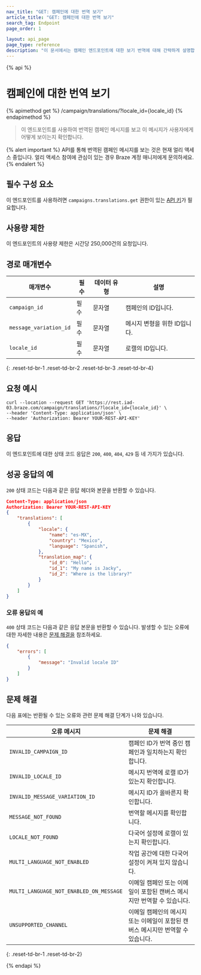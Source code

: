 ```yaml
---
nav_title: "GET: 캠페인에 대한 번역 보기"
article_title: "GET: 캠페인에 대한 번역 보기"
search_tag: Endpoint
page_order: 1

layout: api_page
page_type: reference
description: "이 문서에서는 캠페인 엔드포인트에 대한 보기 번역에 대해 간략하게 설명합니다."
---
```


{% api %}
# 캠페인에 대한 번역 보기
{% apimethod get %}
/campaign/translations/?locale_id={locale_id}
{% endapimethod %}

> 이 엔드포인트를 사용하여 번역된 캠페인 메시지를 보고 이 메시지가 사용자에게 어떻게 보이는지 확인합니다.

{% alert important %}
API를 통해 번역된 캠페인 메시지를 보는 것은 현재 얼리 액세스 중입니다. 얼리 액세스 참여에 관심이 있는 경우 Braze 계정 매니저에게 문의하세요.
{% endalert %}

## 필수 구성 요소

이 엔드포인트를 사용하려면 `campaigns.translations.get` 권한이 있는 [API 키]({{site.baseurl}}/api/basics#rest-api-key/)가 필요합니다.

## 사용량 제한

이 엔드포인트의 사용량 제한은 시간당 250,000건의 요청입니다.

## 경로 매개변수

| 매개변수 | 필수 | 데이터 유형 | 설명 |
| --------- | ---------| --------- | ----------- |
|`campaign_id`| 필수 | 문자열 | 캠페인의 ID입니다. |
|`message_variation_id`| 필수 | 문자열 | 메시지 변형을 위한 ID입니다. |
|`locale_id`| 필수 | 문자열 | 로캘의 ID입니다. |
{: .reset-td-br-1 .reset-td-br-2 .reset-td-br-3  .reset-td-br-4}


## 요청 예시

```
curl --location --request GET 'https://rest.iad-03.braze.com/campaign/translations/?locale_id={locale_id}' \
--header 'Content-Type: application/json' \
--header 'Authorization: Bearer YOUR-REST-API-KEY'
```

## 응답

이 엔드포인트에 대한 상태 코드 응답은 `200`, `400`, `404`, `429` 등 네 가지가 있습니다.

## 성공 응답의 예

`200` 상태 코드는 다음과 같은 응답 헤더와 본문을 반환할 수 있습니다.

```json
Content-Type: application/json
Authorization: Bearer YOUR-REST-API-KEY
{
	"translations": [
		{
			"locale": {
 				"name": "es-MX",
 				"country": "Mexico",
 				"language": "Spanish",
			},
			"translation_map": {
				"id_0": "Hello",
				"id_1": "My name is Jacky",
				"id_2": "Where is the library?"
			}
		}
	]
}
```

### 오류 응답의 예

`400` 상태 코드는 다음과 같은 응답 본문을 반환할 수 있습니다. 발생할 수 있는 오류에 대한 자세한 내용은 [문제 해결을](#troubleshooting) 참조하세요.

```json
{
	"errors": [
		{
			"message": "Invalid locale ID"
		}
	]
}
```

## 문제 해결

다음 표에는 반환될 수 있는 오류와 관련 문제 해결 단계가 나와 있습니다.

| 오류 메시지                           | 문제 해결                                                                    |
|-----------------------------------------|------------------------------------------------------------------------------------|
| `INVALID_CAMPAIGN_ID`                   | 캠페인 ID가 번역 중인 캠페인과 일치하는지 확인합니다.                   |
| `INVALID_LOCALE_ID`                     | 메시지 번역에 로캘 ID가 있는지 확인합니다.                         |
| `INVALID_MESSAGE_VARIATION_ID`          | 메시지 ID가 올바른지 확인합니다.                                                |
| `MESSAGE_NOT_FOUND`                     | 번역할 메시지를 확인합니다.                                           |
| `LOCALE_NOT_FOUND`                      | 다국어 설정에 로캘이 있는지 확인합니다.                         |
| `MULTI_LANGUAGE_NOT_ENABLED`            | 작업 공간에 대한 다국어 설정이 켜져 있지 않습니다.                       |
| `MULTI_LANGUAGE_NOT_ENABLED_ON_MESSAGE` | 이메일 캠페인 또는 이메일이 포함된 캔버스 메시지만 번역할 수 있습니다.             |
| `UNSUPPORTED_CHANNEL`                   | 이메일 캠페인의 메시지 또는 이메일이 포함된 캔버스 메시지만 번역할 수 있습니다. |
{: .reset-td-br-1 .reset-td-br-2}

{% endapi %}